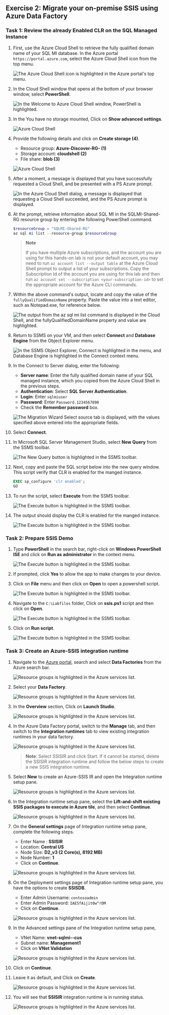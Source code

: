 ## Exercise 2: Migrate your on-premise SSIS using Azure Data Factory

### Task 1: Review the already Enabled CLR on the SQL Managed Instance

1. First, use the Azure Cloud Shell to retrieve the fully qualified domain name of your SQL MI database. In the Azure portal `https://portal.azure.com`, select the Azure Cloud Shell icon from the top menu.

   ![The Azure Cloud Shell icon is highlighted in the Azure portal's top menu.](media/1.62.png "Azure Cloud Shell")

1. In the Cloud Shell window that opens at the bottom of your browser window, select **PowerShell**.

   ![In the Welcome to Azure Cloud Shell window, PowerShell is highlighted.](media/1.63.png "Azure Cloud Shell")

1. In the You have no storage mounted, Click on  **Show advanced settings**. 

   ![](media/sad2.jpg "Azure Cloud Shell")

1. Provide the following details and click on **Create storage (4)**.

   - Resource group: **Azure-Discover-RG-<inject key="DeploymentID" enableCopy="false" /> (1)**
   - Storage account: **cloudshell<inject key="DeploymentID" enableCopy="false" /> (2)**
   - File share: **blob (3)**

   ![](media/sad3.jpg "Azure Cloud Shell")

1. After a moment, a message is displayed that you have successfully requested a Cloud Shell, and be presented with a PS Azure prompt.

   ![In the Azure Cloud Shell dialog, a message is displayed that requesting a Cloud Shell succeeded, and the PS Azure prompt is displayed.](media/1.64.png "Azure Cloud Shell")

1. At the prompt, retrieve information about SQL MI in the SQLMI-Shared-RG resource group by entering the following PowerShell command.

   ```powershell
   $resourceGroup = "SQLMI-Shared-RG"
   az sql mi list --resource-group $resourceGroup
   ```

   > **Note**
   >
   > If you have multiple Azure subscriptions, and the account you are using for this hands-on lab is not your default account, you may need to run `az account list --output table` at the Azure Cloud Shell prompt to output a list of your subscriptions. Copy the Subscription Id of the account you are using for this lab and then run `az account set --subscription <your-subscription-id>` to set the appropriate account for the Azure CLI commands.

1. Within the above command's output, locate and copy the value of the `fullyQualifiedDomainName` property. Paste the value into a text editor, such as Notepad.exe, for reference below.

   ![The output from the az sql mi list command is displayed in the Cloud Shell, and the fullyQualifiedDomainName property and value are highlighted.](media/1.65.png "Azure Cloud Shell")

1. Return to SSMS on your **<inject key="SQLVM Name" enableCopy="false"/>** VM, and then select **Connect** and **Database Engine** from the Object Explorer menu.

   ![In the SSMS Object Explorer, Connect is highlighted in the menu, and Database Engine is highlighted in the Connect context menu.](media/1.76.png "SSMS Connect")

1. In the Connect to Server dialog, enter the following:

   - **Server name**: Enter the fully qualified domain name of your SQL managed instance, which you copied from the Azure Cloud Shell in the previous steps.
   - **Authentication**: Select **SQL Server Authentication**.
   - **Login**: Enter `sqlmiuser`
   -  **Password**: Enter `Password.1234567890`
   - Check the **Remember password** box.

   ![The Migration Wizard Select source tab is displayed, with the values specified above entered into the appropriate fields.](media/1.77.png "Migration Wizard Select source")

1. Select **Connect**. 

1. In Microsoft SQL Server Management Studio, select **New Query** from the SSMS toolbar.

    ![The New Query button is highlighted in the SSMS toolbar.](media/1.78.png "SSMS Toolbar")
    
1. Next, copy and paste the SQL script below into the new query window. This script verify that CLR is enabled for the manged instance.

    ```sql
    EXEC sp_configure 'clr enabled';
    GO
    ```
1. To run the script, select **Execute** from the SSMS toolbar.

    ![The Execute button is highlighted in the SSMS toolbar.](media/1.79.png "SSMS Toolbar")
    
1. The output should display the CLR is enabled for the manged instance.

   ![The Execute button is highlighted in the SSMS toolbar.](media/1.13.png "SSMS Toolbar")
    
### Task 2: Prepare SSIS Demo

1. Type **PowerShell** in the search bar, right-click on **Windows PowerShell ISE** and click on **Run as administrator** in the context menu.

   ![The Execute button is highlighted in the SSMS toolbar.](media/1.80.png "SSMS Toolbar")

1. If prompted, click **Yes** to allow the app to make changes to your device.

1. Click on **File** menu and then click on **Open** to open a powershell script.

   ![The Execute button is highlighted in the SSMS toolbar.](media/1.82.png "SSMS Toolbar")
   
1. Navigate to the `C:\Labfiles` folder, Click on **ssis.ps1** script and then click on **Open**. 
   
   ![The Execute button is highlighted in the SSMS toolbar.](media/1.83.png "SSMS Toolbar")
   
1. Click on **Run script**.

   ![The Execute button is highlighted in the SSMS toolbar.](media/sad4.jpg "SSMS Toolbar")
  
### Task 3: Create an Azure-SSIS integration runtime

1. Navigate to the [Azure portal](https://portal.azure.com), search and select **Data Factories** from the Azure search bar.

    ![Resource groups is highlighted in the Azure services list.](media/1.14.png "Azure services")

1. Select your **Data Factory**.

    ![Resource groups is highlighted in the Azure services list.](media/1.15.png "Azure services")
    
1. In the **Overview** section, Click on **Launch Studio**.

    ![Resource groups is highlighted in the Azure services list.](media/1.16.png "Azure services")

1. In the Azure Data Factory portal, switch to the **Manage** tab, and then switch to the **Integration runtimes** tab to view existing integration runtimes in your data factory.

    ![Resource groups is highlighted in the Azure services list.](media/1.84.png "Azure services")
    
    >**Note**: Select SSISIR and click Start. If it cannot be started, delete the SSISIR integration runtime and follow the below steps to create a new SSIS integration runtime.

1. Select **New** to create an Azure-SSIS IR and open the Integration runtime setup pane.

    ![Resource groups is highlighted in the Azure services list.](media/1.19.png "Azure services")

1. In the Integration runtime setup pane, select the **Lift-and-shift existing SSIS packages to execute in Azure tile**, and then select **Continue**.

    ![Resource groups is highlighted in the Azure services list.](media/1.20.png "Azure services")
    
1. On the **General settings** page of Integration runtime setup pane, complete the following steps.

    - Enter Name : **SSISIR**
    - Location: **Central US**
    - Node Size: **D2_v3 (2 Core(s), 8192 MB)**
    - Node Number: **1**
    - Click on **Continue**.

    ![Resource groups is highlighted in the Azure services list.](media/1.85.png "Azure services")
    
1. On the Deployment settings page of Integration runtime setup pane, you have the options to create **SSISDB**.

    - Enter Admin Username: `contosoadmin`
    - Enter Admin Password: `IAE5fAijit0w^rDM`
    - Click on **Continue**.
               
    ![Resource groups is highlighted in the Azure services list.](media/1.71.png "Azure services")
    
1. In the Advanced settings pane of the Integration runtime setup pane,

    - VNet Name: **vnet-sqlmi--cus**
    - Subnet name: **Management1**
    - Click on **VNet Validation**

    ![Resource groups is highlighted in the Azure services list.](media/1.72.png "Azure services")
    
1. Click on **Continue**.

1. Leave it as default, and Click on **Create**.

    ![Resource groups is highlighted in the Azure services list.](media/1.74.png "Azure services")

1. You will see that **SSISIR** integration runtime is in running status.

    ![Resource groups is highlighted in the Azure services list.](media/1.25.png "Azure services")
    

    
    
    
    
    
    
    
    
    
    
    
    
    
    
    
    
    
    
    
    
    
    
    
    
    
    
    
    
    
    
    
    
    
    
    
    
    
    
    
    
    
    
    
    
    
    
    
    
    

